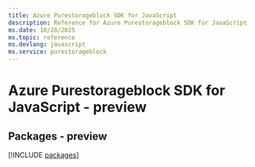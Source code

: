 ```yaml
---
title: Azure Purestorageblock SDK for JavaScript
description: Reference for Azure Purestorageblock SDK for JavaScript
ms.date: 10/28/2025
ms.topic: reference
ms.devlang: javascript
ms.service: purestorageblock
---
```

# Azure Purestorageblock SDK for JavaScript - preview
## Packages - preview
[!INCLUDE [packages](purestorageblock-index.md)]